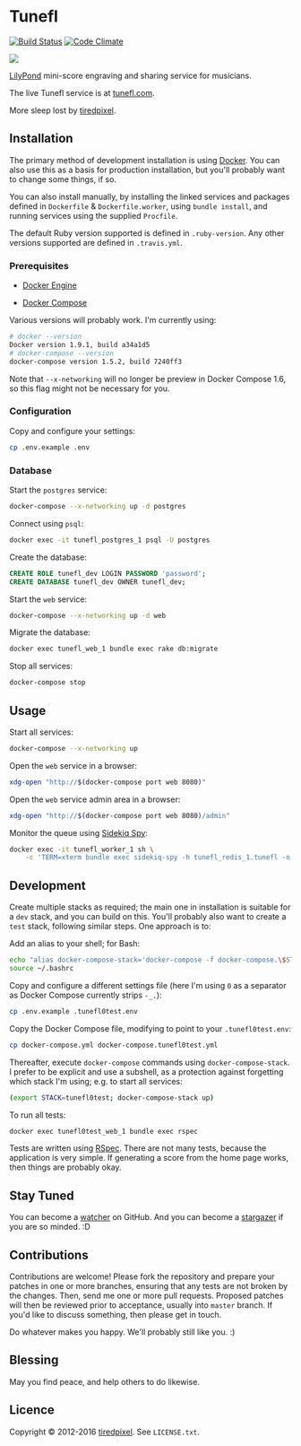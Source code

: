 # Tunefl

[![Build Status](https://travis-ci.org/tiredpixel/tunefl.png?branch=master,stable)](https://travis-ci.org/tiredpixel/tunefl)
[![Code Climate](https://codeclimate.com/github/tiredpixel/tunefl.png)](https://codeclimate.com/github/tiredpixel/tunefl)

![](https://raw.github.com/tiredpixel/tunefl/master/app/assets/images/logo.png)

[LilyPond](http://lilypond.org) mini-score engraving and sharing service for musicians.

The live Tunefl service is at [tunefl.com](https://www.tunefl.com).

More sleep lost by [tiredpixel](https://www.tiredpixel.com).


## Installation

The primary method of development installation is using
[Docker](https://www.docker.com/). You can also use this as a basis for
production installation, but you'll probably want to change some things, if so.

You can also install manually, by installing the linked services and packages
defined in `Dockerfile` & `Dockerfile.worker`, using `bundle install`, and
running services using the supplied `Procfile`.

The default Ruby version supported is defined in `.ruby-version`.
Any other versions supported are defined in `.travis.yml`.

### Prerequisites

- [Docker Engine](https://docs.docker.com/engine/installation/)

- [Docker Compose](https://docs.docker.com/compose/install/)

Various versions will probably work. I'm currently using:

```bash
# docker --version
Docker version 1.9.1, build a34a1d5
# docker-compose --version
docker-compose version 1.5.2, build 7240ff3
```

Note that `--x-networking` will no longer be preview in Docker Compose 1.6, so
this flag might not be necessary for you.

### Configuration

Copy and configure your settings:

```bash
cp .env.example .env
```

### Database

Start the `postgres` service:

```bash
docker-compose --x-networking up -d postgres
```

Connect using `psql`:

```bash
docker exec -it tunefl_postgres_1 psql -U postgres
```

Create the database:

```sql
CREATE ROLE tunefl_dev LOGIN PASSWORD 'password';
CREATE DATABASE tunefl_dev OWNER tunefl_dev;
```

Start the `web` service:

```bash
docker-compose --x-networking up -d web
```

Migrate the database:

```bash
docker exec tunefl_web_1 bundle exec rake db:migrate
```

Stop all services:

```bash
docker-compose stop
```


## Usage

Start all services:

```bash
docker-compose --x-networking up
```

Open the `web` service in a browser:

```bash
xdg-open "http://$(docker-compose port web 8080)"
```

Open the `web` service admin area in a browser:

```bash
xdg-open "http://$(docker-compose port web 8080)/admin"
```

Monitor the queue using
[Sidekiq Spy](https://github.com/tiredpixel/sidekiq-spy):

```bash
docker exec -it tunefl_worker_1 sh \
    -c 'TERM=xterm bundle exec sidekiq-spy -h tunefl_redis_1.tunefl -n resque'
```


## Development

Create multiple stacks as required; the main one in installation is suitable for
a `dev` stack, and you can build on this. You'll probably also want to create a
`test` stack, following similar steps. One approach is to:

Add an alias to your shell; for Bash:

```bash
echo "alias docker-compose-stack='docker-compose -f docker-compose.\$STACK.yml -p \$STACK'" >> ~/.bashrc
source ~/.bashrc
```

Copy and configure a different settings file (here I'm using `0` as a separator
as Docker Compose currently strips `-_.`):

```bash
cp .env.example .tunefl0test.env
```

Copy the Docker Compose file, modifying to point to your `.tunefl0test.env`:

```bash
cp docker-compose.yml docker-compose.tunefl0test.yml
```

Thereafter, execute `docker-compose` commands using `docker-compose-stack`. I
prefer to be explicit and use a subshell, as a protection against forgetting
which stack I'm using; e.g. to start all services:

```bash
(export STACK=tunefl0test; docker-compose-stack up)
```

To run all tests:

```bash
docker exec tunefl0test_web_1 bundle exec rspec
```

Tests are written using [RSpec](http://rspec.info/).
There are not many tests, because the application is very simple.
If generating a score from the home page works, then things are probably okay.


## Stay Tuned

You can become a
[watcher](https://github.com/tiredpixel/tunefl/watchers)
on GitHub. And you can become a
[stargazer](https://github.com/tiredpixel/tunefl/stargazers)
if you are so minded. :D


## Contributions

Contributions are welcome! Please fork the repository and prepare your patches
in one or more branches, ensuring that any tests are not broken by the changes.
Then, send me one or more pull requests. Proposed patches will then be reviewed
prior to acceptance, usually into `master` branch.
If you'd like to discuss something, then please get in touch.

Do whatever makes you happy. We'll probably still like you. :)


## Blessing

May you find peace, and help others to do likewise.


## Licence

Copyright © 2012-2016 [tiredpixel](https://www.tiredpixel.com).
See `LICENSE.txt`.
